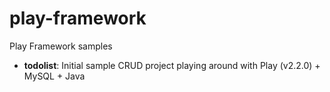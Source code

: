 play-framework
==============

Play Framework samples

- **todolist**: Initial sample CRUD project playing around with Play (v2.2.0) + MySQL + Java
